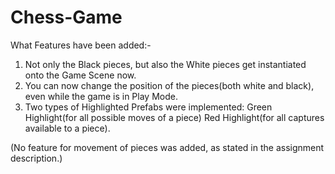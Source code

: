 # Chess-Game
What Features have been added:-

1. Not only the Black pieces, but also the White pieces get instantiated onto the Game Scene now.
2. You can now change the position of the pieces(both white and black), even while the game is in Play Mode.
3. Two types of Highlighted Prefabs were implemented: Green Highlight(for all possible moves of a piece)
						      Red Highlight(for all captures available to a piece).

(No feature for movement of pieces was added, as stated in the assignment description.)
